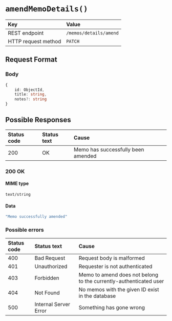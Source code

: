 # `amendMemoDetails()`

| Key                 | Value                  |
| :------------------ | :--------------------- |
| REST endpoint       | `/memos/details/amend` |
| HTTP request method | `PATCH`                |

## Request Format

### Body

```typescript
{
    id: ObjectId,
    title: string,
    notes?: string
}
```

## Possible Responses

| Status code | Status text | Cause                              |
| :---------- | :---------- | :--------------------------------- |
| 200         | OK          | Memo has successfully been amended |

### 200 OK

#### MIME type

`text/string`

#### Data

```typescript
"Memo successfully amended"
```

### Possible errors

| Status code | Status text           | Cause                                                             |
| :---------- | :-------------------- | :---------------------------------------------------------------- |
| 400         | Bad Request           | Request body is malformed                                         |
| 401         | Unauthorized          | Requester is not authenticated                                    |
| 403         | Forbidden             | Memo to amend does not belong to the currently-authenticated user |
| 404         | Not Found             | No memos with the given ID exist in the database                  |
| 500         | Internal Server Error | Something has gone wrong                                          |
